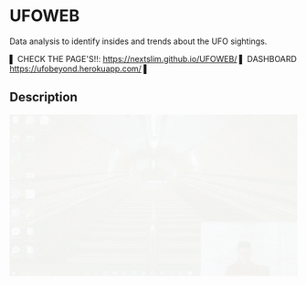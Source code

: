 # UFOWEB
Data analysis to identify insides and trends about the UFO sightings. 
<br>

▌ CHECK THE PAGE'S!!: https://nextslim.github.io/UFOWEB/ ▌ DASHBOARD https://ufobeyond.herokuapp.com/ ▌

 ## Description
![Initial](assets/img/r.gif "Running`")
